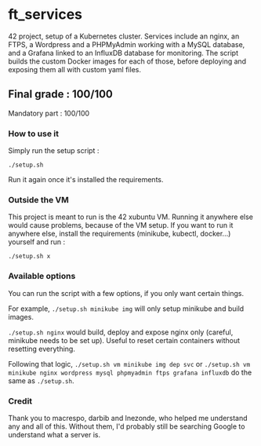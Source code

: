 # ft_services

42 project, setup of a Kubernetes cluster. Services include an nginx, an FTPS, a Wordpress and a PHPMyAdmin working with a MySQL database, and a Grafana linked to an InfluxDB database for monitoring. The script builds the custom Docker images for each of those, before deploying and exposing them all with custom yaml files.

## Final grade : 100/100

Mandatory part : 100/100

### How to use it

Simply run the setup script :

```
./setup.sh
```

Run it again once it's installed the requirements.

### Outside the VM

This project is meant to run is the 42 xubuntu VM. Running it anywhere else would cause problems, because of the VM setup. If you want to run it anywhere else, install the requirements (minikube, kubectl, docker...) yourself and run :

```
./setup.sh x
```

### Available options

You can run the script with a few options, if you only want certain things.

For example, ``./setup.sh minikube img`` will only setup minikube and build images.

``./setup.sh nginx`` would build, deploy and expose nginx only (careful, minikube needs to be set up). Useful to reset certain containers without resetting everything.

Following that logic, ``./setup.sh vm minikube img dep svc`` or ``./setup.sh vm minikube nginx wordpress mysql phpmyadmin ftps grafana influxdb`` do the same as ``./setup.sh``.

### Credit

Thank you to macrespo, darbib and lnezonde, who helped me understand any and all of this. Without them, I'd probably still be searching Google to understand what a server is.
